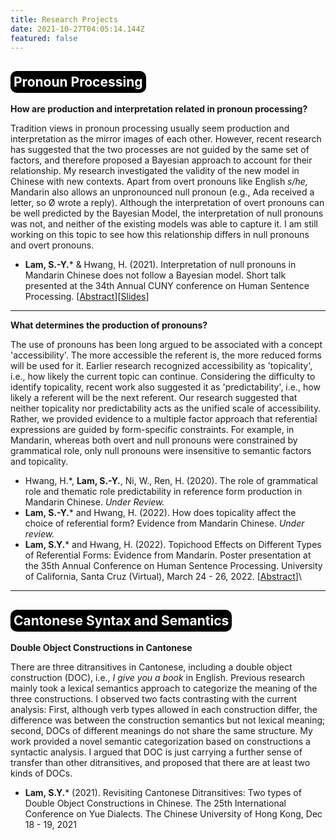 ```yaml
---
title: Research Projects
date: 2021-10-27T04:05:14.144Z
featured: false
---
```

<h2 style="background-color:black; padding: 5px; width:fit-content;border-radius:10px;color:white"> <b>Pronoun Processing </b></h2>

**How are production and interpretation related in pronoun processing?**

Tradition views in pronoun processing usually seem production and interpretation as the mirror images of each other. However, recent research has suggested that the two processes are not guided by the same set of factors, and therefore proposed a Bayesian approach to account for their relationship. My research investigated the validity of the new model in Chinese with new contexts. Apart from overt pronouns like English *s/he,* Mandarin also allows an unpronounced null pronoun (e.g., Ada received a letter, so Ø wrote a reply). Although the interpretation of overt pronouns can be well predicted by the Bayesian Model, the interpretation of null pronouns was not, and neither of the existing models was able to capture it. I am still working on this topic to see how this relationship differs in null pronouns and overt pronouns.

* **Lam, S.-Y.*** & Hwang, H. (2021). Interpretation of null pronouns in Mandarin Chinese does not follow a Bayesian model. Short talk presented at the 34th Annual CUNY conference on Human Sentence Processing. \[[Abstract](https://www.cuny2021.io/wp-content/uploads/2021/02/CUNY_2021_abstract_126.pdf)\]\[[Slides](https://sylam.netlify.app/uploads/LamHwang2021_CUNY.pdf)\]

<hr>

**What determines the production of pronouns?**

The use of pronouns has been long argued to be associated with a concept 'accessibility'. The more accessible the referent is, the more reduced forms will be used for it. Earlier research recognized accessibility as 'topicality', i.e., how likely the current topic can continue. Considering the difficulty to identify topicality, recent work also suggested it as 'predictability', i.e., how likely a referent will be the next referent. Our research suggested that neither topicality nor predictability acts as the unified scale of accessibility. Rather, we provided evidence to a multiple factor approach that referential expressions are guided by form-specific constraints. For example, in Mandarin, whereas both overt and null pronouns were constrained by grammatical role, only null pronouns were insensitive to semantic factors and topicality.

* Hwang, H.\*, **Lam, S.-Y.**, Ni, W., Ren, H. (2020). The role of grammatical role and thematic role predictability in reference form production in Mandarin Chinese. *Under Review.*
* **Lam, S.-Y.*** and Hwang, H. (2022). How does topicality affect the choice of referential form? Evidence from Mandarin Chinese. *Under review.*
* **Lam, S.Y.*** and Hwang, H. (2022). Topichood Effects on Different Types of Referential Forms: Evidence from
Mandarin. Poster presentation at the 35th Annual Conference on Human Sentence Processing. University of California,
Santa Cruz (Virtual), March 24 - 26, 2022. \[[Abstract](https://oxford-abstracts.s3.amazonaws.com/79bd8165-2fe2-458d-9f5d-870e23c1db41.pdf)\]\

<hr>

<h2 style="background-color:black; padding: 5px; width:fit-content;border-radius:10px;color:white"> <b>Cantonese Syntax and Semantics </b></h2> 

**Double Object Constructions in Cantonese**

There are three ditransitives in Cantonese, including a double object construction (DOC), i.e., *I give you a book* in English. Previous research mainly took a lexical semantics approach to categorize the meaning of the three constructions. I observed two facts contrasting with the current analysis: First, although verb types allowed in each construction differ, the difference was between the construction semantics but not lexical meaning; second, DOCs of different meanings do not share the same structure. My work provided a novel semantic categorization based on constructions a syntactic analysis. I argued that DOC is just carrying a further sense of transfer than other ditransitives, and proposed that there are at least two kinds of DOCs.

* **Lam, S.Y.*** (2021). Revisiting Cantonese Ditransitives: Two types of Double Object Constructions in Chinese.
The 25th International Conference on Yue Dialects. The Chinese University of Hong Kong, Dec 18 - 19, 2021